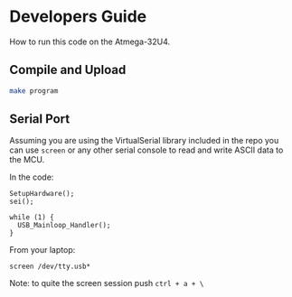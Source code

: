 # Developers Guide

How to run this code on the Atmega-32U4.

## Compile and Upload

```sh
make program
```

## Serial Port

Assuming you are using the VirtualSerial library included in the repo you can use `screen` or any other serial console to read and write ASCII data to the MCU.

In the code:

```
SetupHardware();
sei();

while (1) {
  USB_Mainloop_Handler();
}
```

From your laptop:

```
screen /dev/tty.usb*
```

Note: to quite the screen session push `ctrl + a + \`
